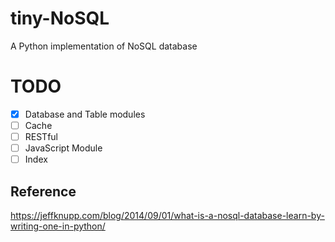 # tiny-NoSQL
A Python implementation of NoSQL database



# TODO

-[x] Database and Table modules
-[ ] Cache
-[ ] RESTful
-[ ] JavaScript Module
-[ ] Index

## Reference

https://jeffknupp.com/blog/2014/09/01/what-is-a-nosql-database-learn-by-writing-one-in-python/